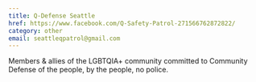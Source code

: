 ```yaml
---
title: Q-Defense Seattle
href: https://www.facebook.com/Q-Safety-Patrol-271566762872822/
category: other
email: seattleqpatrol@gmail.com
---
```


Members & allies of the LGBTQIA+ community committed to Community Defense of the people, by the people, no police.

